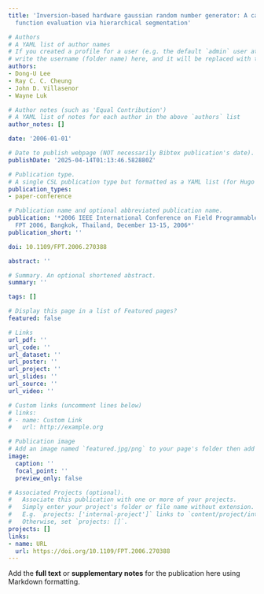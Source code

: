 ```yaml
---
title: 'Inversion-based hardware gaussian random number generator: A case study of
  function evaluation via hierarchical segmentation'

# Authors
# A YAML list of author names
# If you created a profile for a user (e.g. the default `admin` user at `content/authors/admin/`), 
# write the username (folder name) here, and it will be replaced with their full name and linked to their profile.
authors:
- Dong-U Lee
- Ray C. C. Cheung
- John D. Villasenor
- Wayne Luk

# Author notes (such as 'Equal Contribution')
# A YAML list of notes for each author in the above `authors` list
author_notes: []

date: '2006-01-01'

# Date to publish webpage (NOT necessarily Bibtex publication's date).
publishDate: '2025-04-14T01:13:46.582880Z'

# Publication type.
# A single CSL publication type but formatted as a YAML list (for Hugo requirements).
publication_types:
- paper-conference

# Publication name and optional abbreviated publication name.
publication: '*2006 IEEE International Conference on Field Programmable Technology,
  FPT 2006, Bangkok, Thailand, December 13-15, 2006*'
publication_short: ''

doi: 10.1109/FPT.2006.270388

abstract: ''

# Summary. An optional shortened abstract.
summary: ''

tags: []

# Display this page in a list of Featured pages?
featured: false

# Links
url_pdf: ''
url_code: ''
url_dataset: ''
url_poster: ''
url_project: ''
url_slides: ''
url_source: ''
url_video: ''

# Custom links (uncomment lines below)
# links:
# - name: Custom Link
#   url: http://example.org

# Publication image
# Add an image named `featured.jpg/png` to your page's folder then add a caption below.
image:
  caption: ''
  focal_point: ''
  preview_only: false

# Associated Projects (optional).
#   Associate this publication with one or more of your projects.
#   Simply enter your project's folder or file name without extension.
#   E.g. `projects: ['internal-project']` links to `content/project/internal-project/index.md`.
#   Otherwise, set `projects: []`.
projects: []
links:
- name: URL
  url: https://doi.org/10.1109/FPT.2006.270388
---
```


Add the **full text** or **supplementary notes** for the publication here using Markdown formatting.
